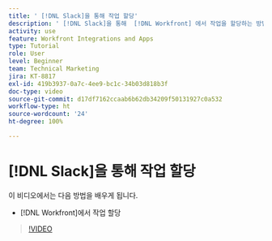 ```yaml
---
title: ' [!DNL Slack]을 통해 작업 할당'
description: ' [!DNL Slack]을 통해  [!DNL Workfront] 에서 작업을 할당하는 방법을 배웁니다.'
activity: use
feature: Workfront Integrations and Apps
type: Tutorial
role: User
level: Beginner
team: Technical Marketing
jira: KT-8817
exl-id: 419b3937-0a7c-4ee9-bc1c-34b03d818b3f
doc-type: video
source-git-commit: d17df7162ccaab6b62db34209f50131927c0a532
workflow-type: ht
source-wordcount: '24'
ht-degree: 100%

---
```


# [!DNL Slack]을 통해 작업 할당

이 비디오에서는 다음 방법을 배우게 됩니다.

* [!DNL Workfront]에서 작업 할당

>[!VIDEO](https://video.tv.adobe.com/v/3441524/?quality=12&learn=on&enablevpops&captions=kor)
